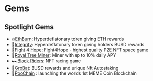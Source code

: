 
# Gems

## Spotlight Gems

- 🔥[EthBurn](ethburn.md): Hyperdeflatonary token giving ETH rewards
- 🔷[Integrity](integrity.md): Hyperdeflatonary token giving holders BUSD rewards
- 🚀[Fight 4 Hope](f4h.md): Fight4Hope - highest quality P2E NFT space game
- 🌳[Royal Tree Miner](royaltree.md): Miner with up to 10% daily APY
- 🏎[Block Riders](blockriders): NFT racing game
- 🦇[GroBat](grobat): BUSD rewards and unique Nft Autostaking
- 💩[PooChain](poochain) : launching the worlds 1st MEME Coin Blockchain
